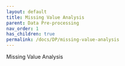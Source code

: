 ```yaml
---
layout: default
title: Missing Value Analysis
parent: Data Pre-processing
nav_order: 1
has_children: true
permalink: /docs/DP/missing-value-analysis
---
```


Missing Value Analysis
